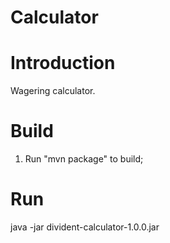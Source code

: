 Calculator
=================
# Introduction

Wagering calculator.

# Build

1. Run "mvn package" to build;

# Run
java -jar divident-calculator-1.0.0.jar
